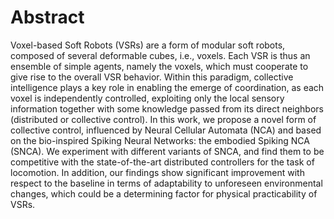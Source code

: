 # Abstract
Voxel-based Soft Robots (VSRs) are a form of modular soft robots, composed of several deformable cubes, i.e., voxels.
Each VSR is thus an ensemble of simple agents, namely the voxels, which must cooperate to give rise to the overall VSR behavior.
Within this paradigm, collective intelligence plays a key role in enabling the emerge of coordination, as each voxel is independently controlled, exploiting only the local sensory information together with some knowledge passed from its direct neighbors (distributed or collective control).
In this work, we propose a novel form of collective control, influenced by Neural Cellular Automata (NCA) and based on the bio-inspired Spiking Neural Networks: the embodied Spiking NCA (SNCA).
We experiment with different variants of SNCA, and find them to be competitive with the state-of-the-art distributed controllers for the task of locomotion.
In addition, our findings show significant improvement with respect to the baseline in terms of adaptability to unforeseen environmental changes, which could be a determining factor for physical practicability of VSRs.
